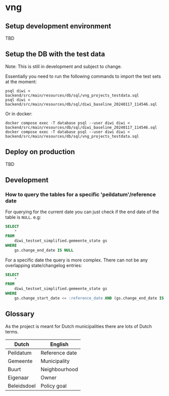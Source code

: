 # vng

## Setup development environment

TBD

## Setup the DB with the test data

Note: This is still in development and subject to change.

Essentially you need to run the following commands to import the test sets at the moment:

```shell
psql diwi < backend/src/main/resources/db/sql/vng_projects_testdata.sql
psql diwi < backend/src/main/resources/db/sql/diwi_baseline_20240117_114546.sql
```

Or in docker:

```shell
docker compose exec -T database psql --user diwi diwi < backend/src/main/resources/db/sql/diwi_baseline_20240117_114546.sql
docker compose exec -T database psql --user diwi diwi < backend/src/main/resources/db/sql/vng_projects_testdata.sql
```

## Deploy on production

TBD

## Development

### How to query the tables for a specific 'peildatum'/reference date

For querying for the current date you can just check if the end date of the table is `NULL`. e.g:

```sql
SELECT
    *
FROM
    diwi_testset_simplified.gemeente_state gs
WHERE
    gs.change_end_date IS NULL
```

For a specific date the query is more complex. There can not be any overlapping state/changelog entries:

```sql
SELECT
    *
FROM
    diwi_testset_simplified.gemeente_state gs
WHERE
    gs.change_start_date <= :reference_date AND (gs.change_end_date IS NULL OR gs.change_end_date > :reference_date)
```

## Glossary

As the project is meant for Dutch municipalities there are lots of Dutch terms.

| Dutch       | English        |
| ----------- | -------------- |
| Peildatum   | Reference date |
| Gemeente    | Municipality   |
| Buurt       | Neighbourhood  |
| Eigenaar    | Owner          |
| Beleidsdoel | Policy goal    |
